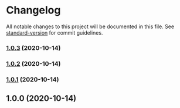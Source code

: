 # Changelog

All notable changes to this project will be documented in this file. See [standard-version](https://github.com/conventional-changelog/standard-version) for commit guidelines.

### [1.0.3](https://github.com/waitingsong/npm-base/compare/v1.0.2...v1.0.3) (2020-10-14)

### [1.0.2](https://github.com/waitingsong/npm-base/compare/v1.0.1...v1.0.2) (2020-10-14)

### [1.0.1](https://github.com/waitingsong/npm-base/compare/v1.0.0...v1.0.1) (2020-10-14)

## 1.0.0 (2020-10-14)
